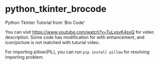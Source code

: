 # python_tkinter_brocode
Python Tkinter Tutorial from 'Bro Code'

You can visit https://www.youtube.com/watch?v=TuLxsvK4svQ for video description.
Some code has modification for with enhancement, and icon/picture is not matched with tuturial video.

For importing pillow(PIL), you can run `pip install pillow` for resolving importing problem.
